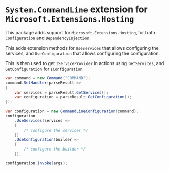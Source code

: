 # `System.CommandLine` extension for `Microsoft.Extensions.Hosting`

This package adds support for `Microsoft.Extensions.Hosting`, for both `Configuration` and `DependencyInjection`.

This adds extension methods for `UseServices` that allows configuring the services, and `UseConfiguration` that allows configuring the configuration.

This is then used to get `IServiceProvider` in actions using `GetServices`, and `GetConfiguration` for `IConfiguration`.

```csharp
var command = new Command("COMMAND");
command.SetHandler(parseResult =>
{
    var services = parseResult.GetServices();
    var configuration = parseResult.GetConfiguration();
});

var configuration = new CommandLineConfiguration(command);
configuration
    .UseServices(services =>
    {
        /* configure the services */
    })
    .UseConfiguration(builder =>
    {
        /* configure the builder */
    });

configuration.Invoke(args);
```
